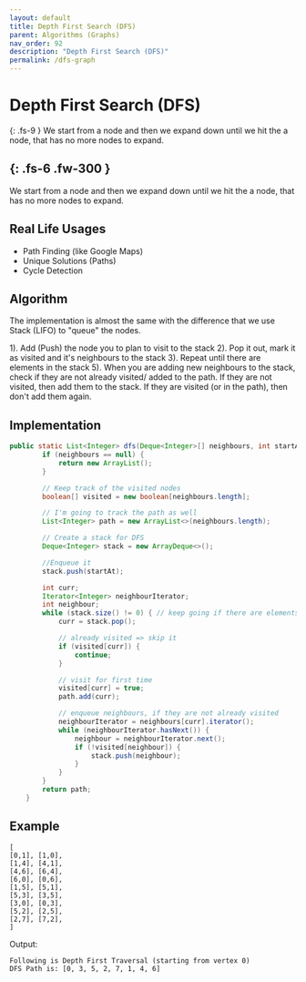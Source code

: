 ```yaml
---
layout: default
title: Depth First Search (DFS)
parent: Algorithms (Graphs)
nav_order: 92
description: "Depth First Search (DFS)"
permalink: /dfs-graph
---
```


# Depth First Search (DFS)
{: .fs-9 }
We start from a node and then we expand down until we hit the a node, that has no more nodes to expand.

{: .fs-6 .fw-300 }
---

We start from a node and then we expand down until we hit the a node, that has no more nodes to expand.

## Real Life Usages
* Path Finding (like Google Maps)
* Unique Solutions (Paths) 
* Cycle Detection

## Algorithm
The implementation is almost the same with the difference that we use Stack (LIFO) to "queue" the nodes.

1). Add (Push) the node you to plan to visit to the stack
2). Pop it out, mark it as visited and it's neighbours to the stack
3). Repeat until there are elements in the stack
5). When you are adding new neighbours to the stack, check if they are not already visited/ added to the path. 
If they are not visited, then add them to the stack. If they are visited (or in the path), then don't add them again.

## Implementation
```java
public static List<Integer> dfs(Deque<Integer>[] neighbours, int startAt) { // traversal from given source
        if (neighbours == null) {
            return new ArrayList();
        }

        // Keep track of the visited nodes
        boolean[] visited = new boolean[neighbours.length];

        // I'm going to track the path as well
        List<Integer> path = new ArrayList<>(neighbours.length);

        // Create a stack for DFS
        Deque<Integer> stack = new ArrayDeque<>();

        //Enqueue it
        stack.push(startAt);

        int curr;
        Iterator<Integer> neighbourIterator;
        int neighbour;
        while (stack.size() != 0) { // keep going if there are elements in the stack
            curr = stack.pop();

            // already visited => skip it
            if (visited[curr]) {
                continue;
            }

            // visit for first time
            visited[curr] = true;
            path.add(curr);

            // enqueue neighbours, if they are not already visited
            neighbourIterator = neighbours[curr].iterator();
            while (neighbourIterator.hasNext()) {
                neighbour = neighbourIterator.next();
                if (!visited[neighbour]) {
                    stack.push(neighbour);
                }
            }
        }
        return path;
    }
```
## Example
```
[
[0,1], [1,0],
[1,4], [4,1],
[4,6], [6,4],
[6,0], [0,6],
[1,5], [5,1],
[5,3], [3,5],
[3,0], [0,3],
[5,2], [2,5],
[2,7], [7,2],
]
```
Output:
```
Following is Depth First Traversal (starting from vertex 0)
DFS Path is: [0, 3, 5, 2, 7, 1, 4, 6]
```
